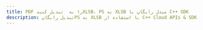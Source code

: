 ---title: PDF را به  تبدیل کنیدXLSB، PS به XLSB مبدل رایگان یا C++ SDKdescription: تبدیل رایگانPS به XLSB با استفاده از C++ Cloud APIs & SDK همچنین اسناد PDF را در Cloud ایجاد، ویرایش و رندر کنید.---